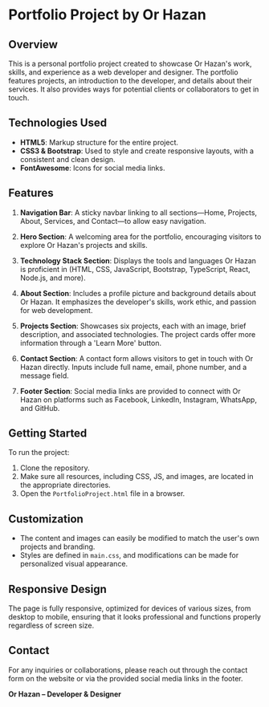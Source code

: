 # Portfolio Project by Or Hazan

## Overview

This is a personal portfolio project created to showcase Or Hazan's work, skills, and experience as a web developer and designer. The portfolio features projects, an introduction to the developer, and details about their services. It also provides ways for potential clients or collaborators to get in touch.

## Technologies Used

- **HTML5**: Markup structure for the entire project.
- **CSS3 & Bootstrap**: Used to style and create responsive layouts, with a consistent and clean design.
- **FontAwesome**: Icons for social media links.

## Features

1. **Navigation Bar**: A sticky navbar linking to all sections—Home, Projects, About, Services, and Contact—to allow easy navigation.

2. **Hero Section**: A welcoming area for the portfolio, encouraging visitors to explore Or Hazan's projects and skills.

3. **Technology Stack Section**: Displays the tools and languages Or Hazan is proficient in (HTML, CSS, JavaScript, Bootstrap, TypeScript, React, Node.js, and more).

4. **About Section**: Includes a profile picture and background details about Or Hazan. It emphasizes the developer's skills, work ethic, and passion for web development.

5. **Projects Section**: Showcases six projects, each with an image, brief description, and associated technologies. The project cards offer more information through a 'Learn More' button.

6. **Contact Section**: A contact form allows visitors to get in touch with Or Hazan directly. Inputs include full name, email, phone number, and a message field.

7. **Footer Section**: Social media links are provided to connect with Or Hazan on platforms such as Facebook, LinkedIn, Instagram, WhatsApp, and GitHub.

## Getting Started

To run the project:

1. Clone the repository.
2. Make sure all resources, including CSS, JS, and images, are located in the appropriate directories.
3. Open the `PortfolioProject.html` file in a browser.

## Customization

- The content and images can easily be modified to match the user's own projects and branding.
- Styles are defined in `main.css`, and modifications can be made for personalized visual appearance.

## Responsive Design

The page is fully responsive, optimized for devices of various sizes, from desktop to mobile, ensuring that it looks professional and functions properly regardless of screen size.

## Contact

For any inquiries or collaborations, please reach out through the contact form on the website or via the provided social media links in the footer.

**Or Hazan – Developer & Designer**


